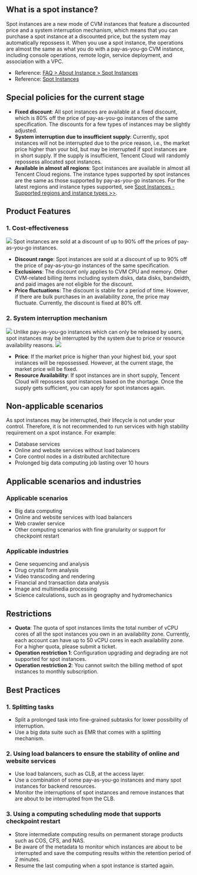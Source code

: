 ## What is a spot instance?
Spot instances are a new mode of CVM instances that feature a discounted price and a system interruption mechanism, which means that you can purchase a spot instance at a discounted price, but the system may automatically repossess it. When you use a spot instance, the operations are almost the same as what you do with a pay-as-you-go CVM instance, including console operations, remote login, service deployment, and association with a VPC.

- Reference: [FAQ > About Instance > Spot Instances](https://intl.cloud.tencent.com/document/product/213/17817)
- Reference: [Spot Instances](https://intl.cloud.tencent.com/document/product/213/17926)

## Special policies for the current stage
- **Fixed discount**: All spot instances are available at a fixed discount, which is 80% off the price of pay-as-you-go instances of the same specification. The discounts for a few types of instances may be slightly adjusted.
- **System interruption due to insufficient supply**: Currently, spot instances will not be interrupted due to the price reason, i.e., the market price higher than your bid, but may be interrupted if spot instances are in short supply. If the supply is insufficient, Tencent Cloud will randomly repossess allocated spot instances.
- **Available in almost all regions**: Spot instances are available in almost all Tencent Cloud regions. The instance types supported by spot instances are the same as those supported by pay-as-you-go instances. For the latest regions and instance types supported, see [Spot Instances - Supported regions and instance types >>](https://intl.cloud.tencent.com/document/product/213/17817).

## Product Features
### 1. Cost-effectiveness
![](https://main.qcloudimg.com/raw/8179ef6629ac0a0b4b9c3c9cd6f80ffa.png)
Spot instances are sold at a discount of up to 90% off the prices of pay-as-you-go instances.
- **Discount range**: Spot instances are sold at a discount of up to 90% off the price of pay-as-you-go instances of the same specification.
- **Exclusions**: The discount only applies to CVM CPU and memory. Other CVM-related billing items including system disks, data disks, bandwidth, and paid images are not eligible for the discount.
- **Price fluctuations**: The discount is stable for a period of time. However, if there are bulk purchases in an availability zone, the price may fluctuate. Currently, the discount is fixed at 80% off.

### 2. System interruption mechanism
![](https://main.qcloudimg.com/raw/a4db964d52400b9a00d3c7e96c0b833d.png)
Unlike pay-as-you-go instances which can only be released by users, spot instances may be interrupted by the system due to price or resource availability reasons.
![](https://main.qcloudimg.com/raw/824a585f8dfeb1914f4d72ea1eafdb6c.png)
- **Price**: If the market price is higher than your highest bid, your spot instances will be repossessed. However, at the current stage, the market price will be fixed.
- **Resource Availability**: If spot instances are in short supply, Tencent Cloud will repossess spot instances based on the shortage. Once the supply gets sufficient, you can apply for spot instances again.

## Non-applicable scenarios
As spot instances may be interrupted, their lifecycle is not under your control. Therefore, it is not recommended to run services with high stability requirement on a spot instance. For example:
- Database services
- Online and website services without load balancers
- Core control nodes in a distributed architecture
- Prolonged big data computing job lasting over 10 hours

## Applicable scenarios and industries
### Applicable scenarios
- Big data computing
- Online and website services with load balancers
- Web crawler service
- Other computing scenarios with fine granularity or support for checkpoint restart

### Applicable industries
- Gene sequencing and analysis
- Drug crystal form analysis
- Video transcoding and rendering
- Financial and transaction data analysis
- Image and multimedia processing
- Science calculations, such as in geography and hydromechanics

## Restrictions
- **Quota**: The quota of spot instances limits the total number of vCPU cores of all the spot instances you own in an availability zone. Currently, each account can have up to 50 vCPU cores in each availability zone. For a higher quota, please submit a ticket.
- **Operation restriction 1**: Configuration upgrading and degrading are not supported for spot instances.
- **Operation restriction 2**: You cannot switch the billing method of spot instances to monthly subscription.

## Best Practices
### 1. Splitting tasks
- Split a prolonged task into fine-grained subtasks for lower possibility of interruption.
- Use a big data suite such as EMR that comes with a splitting mechanism.

### 2. Using load balancers to ensure the stability of online and website services
- Use load balancers, such as CLB, at the access layer.
- Use a combination of some pay-as-you-go instances and many spot instances for backend resources.
- Monitor the interruptions of spot instances and remove instances that are about to be interrupted from the CLB.

### 3. Using a computing scheduling mode that supports checkpoint restart
- Store intermediate computing results on permanent storage products such as COS, CFS, and NAS.
- Be aware of the metadata to monitor which instances are about to be interrupted and save the computing results within the retention period of 2 minutes.
- Resume the last computing when a spot instance is started again.
